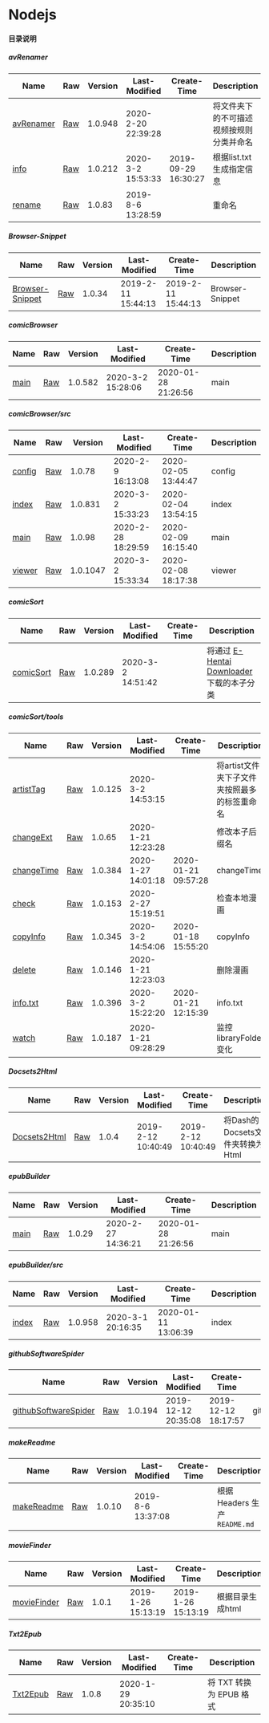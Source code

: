 # Nodejs

#### 目录说明

##### avRenamer

Name | Raw | Version | Last-Modified | Create-Time | Description
--- | --- | --- | --- | --- | ---
[avRenamer](avRenamer/index.js) | [Raw](https://github.com/dodying/Nodejs/raw/master/avRenamer/index.js) | 1.0.948 | 2020-2-20 22:39:28 |  | 将文件夹下的不可描述视频按规则分类并命名
[info](avRenamer/info.js) | [Raw](https://github.com/dodying/Nodejs/raw/master/avRenamer/info.js) | 1.0.212 | 2020-3-2 15:53:33 | 2019-09-29 16:30:27 | 根据list.txt生成指定信息
[rename](avRenamer/rename.js) | [Raw](https://github.com/dodying/Nodejs/raw/master/avRenamer/rename.js) | 1.0.83 | 2019-8-6 13:28:59 |  | 重命名

##### Browser-Snippet

Name | Raw | Version | Last-Modified | Create-Time | Description
--- | --- | --- | --- | --- | ---
[Browser-Snippet](Browser-Snippet/index.js) | [Raw](https://github.com/dodying/Nodejs/raw/master/Browser-Snippet/index.js) | 1.0.34 | 2019-2-11 15:44:13 | 2019-2-11 15:44:13 | Browser-Snippet

##### comicBrowser

Name | Raw | Version | Last-Modified | Create-Time | Description
--- | --- | --- | --- | --- | ---
[main](comicBrowser/main.js) | [Raw](https://github.com/dodying/Nodejs/raw/master/comicBrowser/main.js) | 1.0.582 | 2020-3-2 15:28:06 | 2020-01-28 21:26:56 | main

##### comicBrowser/src

Name | Raw | Version | Last-Modified | Create-Time | Description
--- | --- | --- | --- | --- | ---
[config](comicBrowser/src/config.js) | [Raw](https://github.com/dodying/Nodejs/raw/master/comicBrowser/src/config.js) | 1.0.78 | 2020-2-9 16:13:08 | 2020-02-05 13:44:47 | config
[index](comicBrowser/src/index.js) | [Raw](https://github.com/dodying/Nodejs/raw/master/comicBrowser/src/index.js) | 1.0.831 | 2020-3-2 15:33:23 | 2020-02-04 13:54:15 | index
[main](comicBrowser/src/main.js) | [Raw](https://github.com/dodying/Nodejs/raw/master/comicBrowser/src/main.js) | 1.0.98 | 2020-2-28 18:29:59 | 2020-02-09 16:15:40 | main
[viewer](comicBrowser/src/viewer.js) | [Raw](https://github.com/dodying/Nodejs/raw/master/comicBrowser/src/viewer.js) | 1.0.1047 | 2020-3-2 15:33:34 | 2020-02-08 18:17:38 | viewer

##### comicSort

Name | Raw | Version | Last-Modified | Create-Time | Description
--- | --- | --- | --- | --- | ---
[comicSort](comicSort/index.js) | [Raw](https://github.com/dodying/Nodejs/raw/master/comicSort/index.js) | 1.0.289 | 2020-3-2 14:51:42 |  | 将通过 [E-Hentai Downloader](https://github.com/ccloli/E-Hentai-Downloader) 下载的本子分类

##### comicSort/tools

Name | Raw | Version | Last-Modified | Create-Time | Description
--- | --- | --- | --- | --- | ---
[artistTag](comicSort/tools/artistTag.js) | [Raw](https://github.com/dodying/Nodejs/raw/master/comicSort/tools/artistTag.js) | 1.0.125 | 2020-3-2 14:53:15 |  | 将artist文件夹下子文件夹按照最多的标签重命名
[changeExt](comicSort/tools/changeExt.js) | [Raw](https://github.com/dodying/Nodejs/raw/master/comicSort/tools/changeExt.js) | 1.0.65 | 2020-1-21 12:23:28 |  | 修改本子后缀名
[changeTime](comicSort/tools/changeTime.js) | [Raw](https://github.com/dodying/Nodejs/raw/master/comicSort/tools/changeTime.js) | 1.0.384 | 2020-1-27 14:01:18 | 2020-01-21 09:57:28 | changeTime
[check](comicSort/tools/check.js) | [Raw](https://github.com/dodying/Nodejs/raw/master/comicSort/tools/check.js) | 1.0.153 | 2020-2-27 15:19:51 |  | 检查本地漫画
[copyInfo](comicSort/tools/copyInfo.js) | [Raw](https://github.com/dodying/Nodejs/raw/master/comicSort/tools/copyInfo.js) | 1.0.345 | 2020-3-2 14:54:06 | 2020-01-18 15:55:20 | copyInfo
[delete](comicSort/tools/delete.js) | [Raw](https://github.com/dodying/Nodejs/raw/master/comicSort/tools/delete.js) | 1.0.146 | 2020-1-21 12:23:03 |  | 删除漫画
[info.txt](comicSort/tools/info.txt.js) | [Raw](https://github.com/dodying/Nodejs/raw/master/comicSort/tools/info.txt.js) | 1.0.396 | 2020-3-2 15:22:20 | 2020-01-21 12:15:39 | info.txt
[watch](comicSort/tools/watch.js) | [Raw](https://github.com/dodying/Nodejs/raw/master/comicSort/tools/watch.js) | 1.0.187 | 2020-1-21 09:28:29 |  | 监控libraryFolder变化

##### Docsets2Html

Name | Raw | Version | Last-Modified | Create-Time | Description
--- | --- | --- | --- | --- | ---
[Docsets2Html](Docsets2Html/index.js) | [Raw](https://github.com/dodying/Nodejs/raw/master/Docsets2Html/index.js) | 1.0.4 | 2019-2-12 10:40:49 | 2019-2-12 10:40:49 | 将Dash的Docsets文件夹转换为Html

##### epubBuilder

Name | Raw | Version | Last-Modified | Create-Time | Description
--- | --- | --- | --- | --- | ---
[main](epubBuilder/main.js) | [Raw](https://github.com/dodying/Nodejs/raw/master/epubBuilder/main.js) | 1.0.29 | 2020-2-27 14:36:21 | 2020-01-28 21:26:56 | main

##### epubBuilder/src

Name | Raw | Version | Last-Modified | Create-Time | Description
--- | --- | --- | --- | --- | ---
[index](epubBuilder/src/index.js) | [Raw](https://github.com/dodying/Nodejs/raw/master/epubBuilder/src/index.js) | 1.0.958 | 2020-3-1 20:16:35 | 2020-01-11 13:06:39 | index

##### githubSoftwareSpider

Name | Raw | Version | Last-Modified | Create-Time | Description
--- | --- | --- | --- | --- | ---
[githubSoftwareSpider](githubSoftwareSpider/index.js) | [Raw](https://github.com/dodying/Nodejs/raw/master/githubSoftwareSpider/index.js) | 1.0.194 | 2019-12-12 20:35:08 | 2019-12-12 18:17:57 | githubSoftwareSpider

##### makeReadme

Name | Raw | Version | Last-Modified | Create-Time | Description
--- | --- | --- | --- | --- | ---
[makeReadme](makeReadme/index.js) | [Raw](https://github.com/dodying/Nodejs/raw/master/makeReadme/index.js) | 1.0.10 | 2019-8-6 13:37:08 |  | 根据 Headers 生产 `README.md`

##### movieFinder

Name | Raw | Version | Last-Modified | Create-Time | Description
--- | --- | --- | --- | --- | ---
[movieFinder](movieFinder/index.js) | [Raw](https://github.com/dodying/Nodejs/raw/master/movieFinder/index.js) | 1.0.1 | 2019-1-26 15:13:19 | 2019-1-26 15:13:19 | 根据目录生成html

##### Txt2Epub

Name | Raw | Version | Last-Modified | Create-Time | Description
--- | --- | --- | --- | --- | ---
[Txt2Epub](Txt2Epub/index.js) | [Raw](https://github.com/dodying/Nodejs/raw/master/Txt2Epub/index.js) | 1.0.8 | 2020-1-29 20:35:10 |  | 将 TXT 转换为 EPUB 格式
